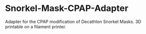 # Snorkel-Mask-CPAP-Adapter
Adapter for the CPAP modification of Decathlon Snorkel Masks. 3D printable on a filament printer.
